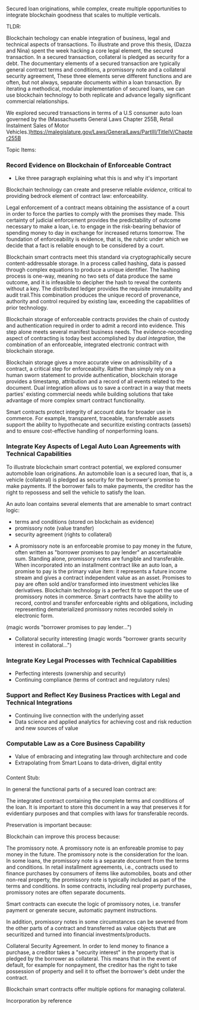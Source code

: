 Secured loan originations, while complex, create multiple opportunities to integrate blockchain goodness that scales to multiple verticals. 

TLDR:

Blockchain techology can enable integration of business, legal and technical aspects of transactions. To illustrate and prove this thesis, (Dazza and Nina) spent the week hacking a core legal element, the secured transaction.  In a secured transaction, collateral is pledged as security for a debt. The documentary elements of a secured transaction are typically general contract terms and conditions, a promissory note and a collateral security agreement,  These three elements serve different functions and are often, but not always, separate documents within a loan transaction. By iterating a methodical, modular implementation of secured loans, we can use blockchain technology to both replicate and advance legally significant commercial relationships.

We explored secured transactions in terms of a U.S consumer auto loan governed by the (Massachusetts General Laws Chapter 255B, Retail Instalment Sales of Motor Vehicles.)<https://malegislature.gov/Laws/GeneralLaws/PartIII/TitleIV/Chapter255B> 







Topic Items: 

### Record Evidence on Blockchain of Enforceable Contract
* Like three paragraph explaining what this is and why it's important

Blockchain technology can create and preserve reliable *evidence*, critical to providing bedrock element of contract law: enforceability.

Legal enforcement of a contract means obtaining the assistance of a court in order to force the parties to comply with the promises they made. This certainty of judicial enforcement provides the predictability of outcome necessary to make a loan, i.e. to engage in the risk-bearing behavior of spending money to day in exchange for increased returns tomorrow. The foundation of enforceability is evidence, that is, the rubric under which we decide that a fact is reliable enough to be considered by a court. 

Blockchain smart contracts meet this standard via cryptographically secure content-addressable storage. In a process called hashing, data is passed through complex equations to produce a unique identifier. The hashing process is one-way, meaning no two sets of data produce the same outcome, and it is infeasible to decipher the hash to reveal the contents without a key. The distributed ledger provides the requisite immutability and audit trail.This combination produces the unique record of provenance, authority and control required by existing law, exceeding the capabilities of prior technology.

Blockchain storage of enforceable contracts provides the chain of custody and authentication required in order to admit a record into evidence. This step alone meets several manifest business needs. The evidence-recording aspect of contracting is today best accomplished by *dual integration*, the combination of an enforceable, integrated electronic contract with blockchain storage. 

Blockchain storage gives a more accurate view on admissibility of a contract, a critical step for enforceabilty. Rather than simply rely on a human sworn statement to provide authentication, blockchain storage provides a timestamp, attribution and a record of all events related to the document. Dual integration allows us to save a contract in a way that meets parties' existing commercial needs while building solutions that take advantage of more complex smart contract functionality. 

Smart contracts protect integrity of account data for broader use in commerce. For example, transparent, traceable, transferrable assets support the ability to hypothecate and securitize existing contracts (assets) and to ensure cost-effective handling of nonperforming loans.


### Integrate Key Aspects of Legal Auto Loan Agreements with Technical Capabilities

To illustrate blockchain smart contract potential, we explored consumer automobile loan originations. An automobile loan is a secured loan, that is, a vehicle (collateral) is pledged as security for the borrower's promise to make payments. If the borrower fails to make payments, the creditor has the right to repossess and sell the vehicle to satisfy the loan.

An auto loan contains several elements that are amenable to smart contract logic: 
 - terms and conditions (stored on blockchain as evidence)
 - promissory note (value transfer)
 - security agreement (rights to collateral)

* A promissory note is an enforceable promise to pay money in the future, often written as "borrower promises to pay lender" an ascertainable sum. Standing alone, promissory notes are fungible and  transferable. When incorporated into an installment contract like an auto loan, a promise to pay is the primary value item: it represents a future income stream and gives a contract independent value as an asset. Promises to pay are often sold and/or transformed into investment vehicles like derivatives. Blockchain technology is a perfect fit to support the use of promissory notes in commerce. Smart contracts have the ability to record, control and transfer enforceable rights and obligations, including representing dematerialized promissory notes recorded solely in electronic form. 

 (magic words "borrower promises to pay lender...") 
* Collatoral security interesting (magic words "borrower grants security interest in collatoral...")

### Integrate Key Legal Processes with Technical Capabilities

* Perfecting interests (ownership and security)
* Continuing compliance (terms of contract and regulatory rules) 

### Support and Reflect Key Business Practices with Legal and Technical Integrations

* Continuing live connection with the underlying asset 
* Data science and applied analytics for achieving cost and risk reduction and new sources of value

### Computable Law as a Core Business Capability

* Value of embracing and integrating law through architecture and code
* Extrapolating from Smart Loans to data-driven, digital entity


### 


Content Stub: 

In general the functional parts of a secured loan contract are: 

The integrated contract containing the complete terms and conditions of the loan. It is important to store this document in a way that preserves it for evidentiary purposes and that complies with laws for transferable records. 

Preservation is important because: 

Blockchain can improve this process because: 

The promissory note. A promissory note is an enforeable promise to pay money in the future. The promissory note is the consideration for the loan. In some loans, the promissory note is a separate document from the terms and conditions. In retail installment agreements, i.e., contracts used to finance purchases by consumers of items like automobiles, boats and other non-real property, the promissory note is typically included as part of the terms and conditions. In some contracts, including real property purchases, promissory notes are often separate documents.

Smart contracts can execute the logic of promissory notes, i.e. transfer payment or generate secure, automatic payment instructions. 

In addition, promissory notes in some circumstances can be severed from the other parts of a contract and transferred as value objects that are securitized and turned into financial investments/products.

Collateral Security Agreement. In order to lend money to finance a purchase, a creditor takes a "security interest" in the property that is pledged by the borrower as collateral. This means that in the event of default, for example for nonpayment, the creditor has the right to take possession of property and sell it to offset the borrower's debt under the contract. 

Blockchain smart contracts offer multiple options for managing collateral. 

Incorporation by reference 
